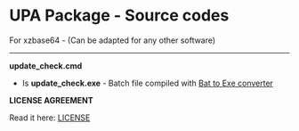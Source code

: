 # UPA Package - Source codes
For xzbase64 - (Can be adapted for any other software)

----------

**update_check.cmd**
+ Is **update_check.exe** - Batch file compiled with [Bat to Exe converter](http://www.f2ko.de/en/b2e.php)



**LICENSE AGREEMENT**

Read it here: [LICENSE](https://github.com/xZero707/xzbase64/blob/master/LICENSE)
